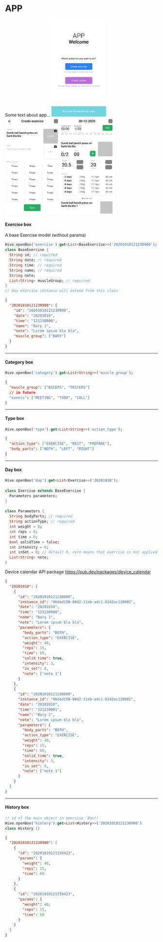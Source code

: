 # APP

Some text about app...
<img src="./mocks/SplashScreen.png" width="180"/><img src="./mocks/Create exercise.png" width="180"/><img src="./mocks/RoutineScreen.png" width="180"/>

#### Exercise box

A base Exercise model (without params)

```dart
Hive.openBox('exercise').get<List<BaseExercise>>('20201010121230900');
class BaseExercise {
  String id; // required
  String date; // required
  String time: // required
  String name; // required
  String note;
  List<String> muscleGroup; // required
}
// Day exercise instance will extend from this class
```

```json
{
  "20201010121230900": {
    "id": "20201010121230900",
    "date": "20201010",
    "time": "121230900",
    "name": "Bary 1",
    "note": "Lorem ipsum bla bla",
    "muscle_group": ["BARY"]
  }
}
```

---

#### Category box

```dart
Hive.openBox('category').get<List<String>>('muscle_group');
```

```json
{
  "muscle_group": ["BICEPS", "TRICEPS"]
  // in future
  "events": ["MEETING", "TODO", "CALL"]
}
```

---

#### Type box

```dart
Hive.openBox('type').get<List<String>>('action_type');
```

```json
{
  "action_type": ["EXERCISE", "REST", "PREPARE"],
  "body_parts": ["BOTH", "LEFT", "RIGHT"]
}
```

---

#### Day box

```dart
Hive.openBox('day').get<List<Exercise>>('20201010');

class Exercise extends BaseExercise {
  Parameters parameters;
}

class Parameters {
  String bodyParts; // required
  String actionType; // required
  int weight = 0;
  int reps = 0;
  int time = 0;
  bool solidTime = false;
  int intensity = 0;
  int inSet = 0; // default 0, zero means that exercise is not applied to any set
  List<String> note;
}
```

Device calendar API package
https://pub.dev/packages/device_calendar

```json
{
  "20201010": [
    {
      "id": "20201010121230900",
      "instance_id": "06dad158-08d2-11eb-adc1-0242ac120002",
      "date": "20201010",
      "time": "121230900",
      "name": "Bary 1",
      "note": "Lorem ipsum bla bla",
      "parameters": {
        "body_parts": "BOTH",
        "action_type": "EXERCISE",
        "weight": 40,
        "reps": 15,
        "time": 60,
        "solid_time": true,
        "intensity": 3,
        "in_set": 0,
        "note": ["note 1"]
      }
    },
    {
      "id": "20201010121230900",
      "instance_id": "06dad158-08d2-11eb-adc1-0242ac120002",
      "date": "20201010",
      "time": "121230901",
      "name": "Bary 2",
      "note": "Lorem ipsum bla bla",
      "parameters": {
        "body_parts": "BOTH",
        "action_type": "EXERCISE",
        "weight": 40,
        "reps": 15,
        "time": 60,
        "solid_time": true,
        "intensity": 3,
        "in_set": 0,
        "note": ["note 1"]
      }
    }
  ]
}
```

---

#### History box

```dart
// id of the main object in exercise `Box()`
Hive.openBox('history').get<List<History>>('20201010121230900')
class History {}
```

```json
{
  "20201010121230900": [
    {
      "id": "20201010121330423",
      "params": {
        "weight": 40,
        "reps": 15,
        "time": 60
      }
    },
    {
      "id": "20201010121330423",
      "params": {
        "weight": 40,
        "reps": 15,
        "time": 60
      }
    }
  ]
}
```
